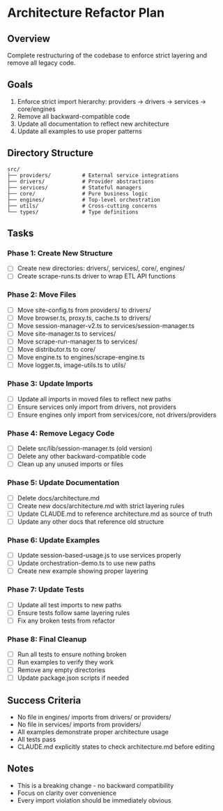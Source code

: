 # Architecture Refactor Plan

## Overview
Complete restructuring of the codebase to enforce strict layering and remove all legacy code.

## Goals
1. Enforce strict import hierarchy: providers → drivers → services → core/engines
2. Remove all backward-compatible code
3. Update all documentation to reflect new architecture
4. Update all examples to use proper patterns

## Directory Structure
```
src/
├── providers/          # External service integrations
├── drivers/            # Provider abstractions
├── services/           # Stateful managers
├── core/               # Pure business logic
├── engines/            # Top-level orchestration
├── utils/              # Cross-cutting concerns
└── types/              # Type definitions
```

## Tasks

### Phase 1: Create New Structure
- [ ] Create new directories: drivers/, services/, core/, engines/
- [ ] Create scrape-runs.ts driver to wrap ETL API functions

### Phase 2: Move Files
- [ ] Move site-config.ts from providers/ to drivers/
- [ ] Move browser.ts, proxy.ts, cache.ts to drivers/
- [ ] Move session-manager-v2.ts to services/session-manager.ts
- [ ] Move site-manager.ts to services/
- [ ] Move scrape-run-manager.ts to services/
- [ ] Move distributor.ts to core/
- [ ] Move engine.ts to engines/scrape-engine.ts
- [ ] Move logger.ts, image-utils.ts to utils/

### Phase 3: Update Imports
- [ ] Update all imports in moved files to reflect new paths
- [ ] Ensure services only import from drivers, not providers
- [ ] Ensure engines only import from services/core, not drivers/providers

### Phase 4: Remove Legacy Code
- [ ] Delete src/lib/session-manager.ts (old version)
- [ ] Delete any other backward-compatible code
- [ ] Clean up any unused imports or files

### Phase 5: Update Documentation
- [ ] Delete docs/architecture.md
- [ ] Create new docs/architecture.md with strict layering rules
- [ ] Update CLAUDE.md to reference architecture.md as source of truth
- [ ] Update any other docs that reference old structure

### Phase 6: Update Examples
- [ ] Update session-based-usage.js to use services properly
- [ ] Update orchestration-demo.ts to use new paths
- [ ] Create new example showing proper layering

### Phase 7: Update Tests
- [ ] Update all test imports to new paths
- [ ] Ensure tests follow same layering rules
- [ ] Fix any broken tests from refactor

### Phase 8: Final Cleanup
- [ ] Run all tests to ensure nothing broken
- [ ] Run examples to verify they work
- [ ] Remove any empty directories
- [ ] Update package.json scripts if needed

## Success Criteria
- No file in engines/ imports from drivers/ or providers/
- No file in services/ imports from providers/
- All examples demonstrate proper architecture usage
- All tests pass
- CLAUDE.md explicitly states to check architecture.md before editing

## Notes
- This is a breaking change - no backward compatibility
- Focus on clarity over convenience
- Every import violation should be immediately obvious